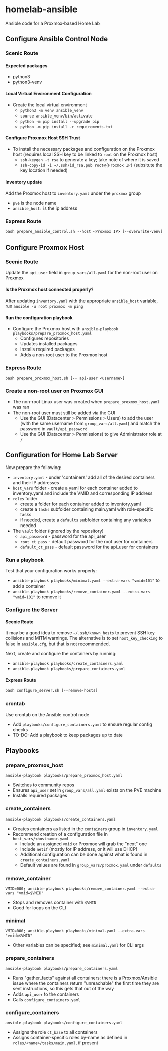 # homelab-ansible
Ansible code for a Proxmox-based Home Lab

## Configure Ansible Control Node
### Scenic Route
#### Expected packages
- python3
- python3-venv

#### Local Virtual Environment Configuration
- Create the local virtual environment
    - `python3 -m venv ansible_venv`
    - `source ansible_venv/bin/activate`
    - `python -m pip install --upgrade pip`
    - `python -m pip install -r requirements.txt`

#### Configure Proxmox Host SSH Trust
- To install the necessary packages and configuration on the Proxmox host (requires local SSH key to be linked to `root` on the Proxmox host)
    - `ssh-keygen -t rsa` to generate a key; take note of where it is saved
    - `ssh-copy-id -i ~/.ssh/id_rsa.pub root@{Proxmox IP}` (subsitute the key location if needed)

#### Inventory update
Add the Proxmox host to `inventory.yaml` under the `proxmox` group
- `pve` is the node name
- `ansible_host:` is the ip address

### Express Route
`bash prepare_ansible_control.sh --host <Proxmox IP> [--overwrite-venv]`

## Configure Proxmox Host
### Scenic Route
Update the `api_user` field in `group_vars/all.yaml` for the non-root user on Proxmox

#### Is the Proxmox host connected properly?
After updating `inventory.yaml` with the appropriate `ansible_host` variable, run
`ansible -u root proxmox -m ping`

#### Run the configuration playbook
- Configure the Proxmox host with `ansible-playbook playbooks/prepare_proxmox_host.yaml`
    - Configures repositories
    - Updates installed packages
    - Installs required packages
    - Adds a non-root user to the Proxmox host

### Express Route
`bash prepare_proxmox_host.sh [-- api-user <username>]`

### Create a non-root user on Proxmox GUI
- The non-root Linux user was created when `prepare_proxmox_host.yaml` was ran
- The non-root user must still be added via the GUI
    - Use the GUI (Datacenter > Permissions > Users) to add the user (with the same username from `group_vars/all.yaml`) and match the password in `vault/api_password`
    - Use the GUI (Datacenter > Permissions) to give Administrator role at `/`

## Configuration for Home Lab Server
Now prepare the following:
- `inventory.yaml` - under 'containers' add all of the desired containers and their IP addresses
- `host_vars` folder - create a yaml for each container added to inventory.yaml and include the VMID and corresponding IP address
- `roles` folder
    - create a folder for each container added to inventory.yaml
    - create a `tasks` subfolder containing main.yaml with role-specific tasks
    - if needed, create a `defaults` subfolder containing any variables needed
- The `vault` folder (ignored by the repository)
    - `api_password` - password for the api_user
    - `root_ct_pass` - default password for the root user for containers
    - `default_ct_pass` - default password for the api_user for containers

### Run a playbook
Test that your configuration works properly:
- `ansible-playbook playbooks/minimal.yaml --extra-vars "vmid=101"` to add a container
- `ansible-playbook playbooks/remove_container.yaml --extra-vars "vmid=101"` to remove it

### Configure the Server
#### Scenic Route
It may be a good idea to remove `~/.ssh/known_hosts` to prevent SSH key collisions and MITM warnings. The alternative is to set `host_key_checking` to false in `ansible.cfg`, but that is not recommended.

Next, create and configure the containers by running:
- `ansible-playbook playbooks/create_containers.yaml`
- `ansible-playbook playbooks/prepare_containers.yaml`

#### Express Route
`bash configure_server.sh [--remove-hosts]`

### crontab
Use crontab on the Ansible control node
- Add `playbooks/configure_containers.yaml` to ensure regular config checks
- TO-DO: Add a playbook to keep packages up to date

## Playbooks

### prepare_proxmox_host
`ansible-playbook playbooks/prepare_proxmox_host.yaml`
- Switches to community repos
- Ensures `api_user` set in `group_vars/all.yaml` exists on the PVE machine
- Installs required packages

### create_containers
`ansible-playbook playbooks/create_containers.yaml`
- Creates containers as listed in the `containers` group in `inventory.yaml`
- Recommend creation of a configuration file in `host_vars/<hostname>.yaml`
    - Include an assigned `vmid` or Proxmox will grab the "next" one
    - Include `netif` (mostly for IP address, or it will use DHCP)
    - Additional configuration can be done against what is found in `create_containers.yaml`
    - Default values are found in `group_vars/proxmox.yaml` under `defaults`

### remove_container
`VMID=000; ansible-playbook playbooks/remove_container.yaml --extra-vars "vmid=$VMID"`
- Stops and removes container with `$VMID`
- Good for loops on the CLI

### minimal
`VMID=000; ansible-playbook playbooks/minimal.yaml --extra-vars "vmid=$VMID"`
- Other variables can be specified; see `minimal.yaml` for CLI args

### prepare_containers
`ansible-playbook playbooks/prepare_containers.yaml`
- Runs "gather_facts" against all containers: there is a Proxmox/Ansible issue where the containers return "unreachable" the first time they are sent instructions, so this gets that out of the way
- Adds `api_user` to the containers
- Calls `configure_containers.yaml`

### configure_containers
`ansible-playbook playbooks/configure_containers.yaml`
- Assigns the role `ct_base` to all containers
- Assigns container-specific roles by-name as defined in `roles/<name>/tasks/main.yaml`, if present

